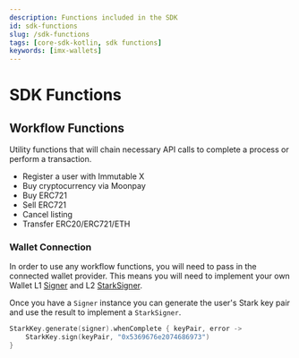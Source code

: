```yaml
---
description: Functions included in the SDK
id: sdk-functions
slug: /sdk-functions
tags: [core-sdk-kotlin, sdk functions]
keywords: [imx-wallets]
---
```


# SDK Functions

## Workflow Functions

Utility functions that will chain necessary API calls to complete a process or perform a transaction.

* Register a user with Immutable X
* Buy cryptocurrency via Moonpay
* Buy ERC721
* Sell ERC721
* Cancel listing
* Transfer ERC20/ERC721/ETH

### Wallet Connection

In order to use any workflow functions, you will need to pass in the connected wallet provider. This means you will need to implement your own Wallet L1 [Signer](https://github.com/immutable/imx-core-sdk-kotlin-jvm/blob/main/imx-core-sdk-kotlin-jvm/src/main/kotlin/com/immutable/sdk/Signer.kt) and L2 [StarkSigner](https://github.com/immutable/imx-core-sdk-kotlin-jvm/blob/main/imx-core-sdk-kotlin-jvm/src/main/kotlin/com/immutable/sdk/Signer.kt).

Once you have a `Signer` instance you can generate the user's Stark key pair and use the result to implement a `StarkSigner`.

```kt
StarkKey.generate(signer).whenComplete { keyPair, error ->
    StarkKey.sign(keyPair, "0x5369676e2074686973")
}
```
